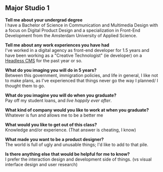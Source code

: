 ## Major Studio 1

**Tell me about your undergrad degree**  
I have a Bachelor of Science in Communication and Multimedia Design with a focus on Digital Product Design and a specialization in Front-End Development from the Amsterdam University of Applied Science.

**Tell me about any work experiences you have had**  
I've worked in a digital agency as front-end developer for 1.5 years and have been working as a "Creative Technologist" (ie developer) on a [Headless CMS](https://github.com/directus/app) for the past year or so.

**What do you imaging you will do in 5 years?**  
Between this government, immigration policies, and life in general, I like not to make plans, as I've experienced that things never go the way I planned/ I thought them to go.

**What do you imagine you will do when you graduate?**  
Pay off my student loans, and _live happily ever after_.

**What kind of company would you like to work at when you graduate?**  
Whatever is fun and allows me to be a better me

**What would you like to get out of this class?**  
Knowledge and/or experience. (That answer is cheating, I know)

**What made you want to be a product designer?**  
The world is full of ugly and unusable things; I'd like to add to that pile.

**Is there anything else that would be helpful for me to know?**  
I prefer the interaction design and development side of things. (vs visual interface design and user research)
